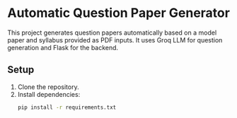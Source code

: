 # Automatic Question Paper Generator

This project generates question papers automatically based on a model paper and syllabus provided as PDF inputs. It uses Groq LLM for question generation and Flask for the backend.

## Setup

1. Clone the repository.
2. Install dependencies:
   ```bash
   pip install -r requirements.txt
